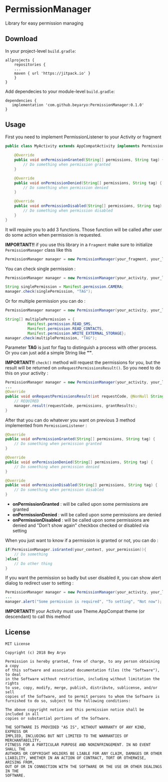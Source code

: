 # PermissionManager
Library for easy permission managing
## Download 
In your project-level `build.gradle`:
```
allprojects {
    repositories {
	...
	maven { url 'https://jitpack.io' }
    }
}
```
Add dependecies to your module-level `build.gradle`:
```
dependencies {
   implementation 'com.github.beyaryo:PermissionManager:0.1.0'
}
```
## Usage
First you need to implement PermissionListener to your Activity or fragment

```java
public class MyActivity extends AppCompatActivity implements PermissionListener {
    
    @Override
    public void onPermissionGranted(String[] permissions, String tag) {
        // Do something when permission granted
    }

    @Override
    public void onPermissionDenied(String[] permissions, String tag) {
        // Do something when permission denied
    }

    @Override
    public void onPermissionDisabled(String[] permissions, String tag) {
        // Do something when permission disabled
    }
}
```
It will require you to add 3 functions. Those function will be called after user do some action when permission is requested.

**IMPORTANT!!** if you use this library in a `Fragment` make sure to initialize `PermissionManager` class like this
```java
PermissionManager manager = new PermissionManager(your_fragment, your_listener);
``` 

You can check single permission :
```java
PermissionManager manager = new PermissionManager(your_activity, your_listener);

String singlePermission = Manifest.permission.CAMERA;
manager.check(singlePermission, "TAG");
```
Or for multiple permission you can do :
```java
PermissionManager manager = new PermissionManager(your_activity, your_listener);

String[] multiplePermission = {
          Manifest.permission.READ_SMS,
          Manifest.permission.READ_CONTACTS,
          Manifest.permission.WRITE_EXTERNAL_STORAGE};
manager.check(multiplePermission, "TAG");
```
Parameter **TAG** is just for flag to distinguish a process with other process. Or you can just add a simple String like **""**.

**IMPORTANT!!** `check()` method will request the permissions for you, but the result will be returned on `onRequestPermissionsResult()`. So you need to do this on your activity :
```java
PermissionManager manager = new PermissionManager(your_activity, your_listener);
...
@Override
public void onRequestPermissionsResult(int requestCode, @NonNull String[] permissions, @NonNull int[] grantResults) {
    // REQUIRED
    manager.result(requestCode, permissions, grantResults);
}
```
After that you can do whatever you want on previous 3 method implemented from `PermissionListener` :
```java
@Override
public void onPermissionGranted(String[] permissions, String tag) {
    // Do something when permission granted
}

@Override
public void onPermissionDenied(String[] permissions, String tag) {
    // Do something when permission denied
}

@Override
public void onPermissionDisabled(String[] permissions, String tag) {
    // Do something when permission disabled
}
```
* **onPermissionGranted** : will be called upon some permissions are granted
* **onPermissionDenied** : will be called upon some permissions are denied
* **onPermissionDisabled** : will be called upon some permissions are denied and "Don't show again" checkbox checked or disabled via setting

When you just want to know if a permission is granted or not, you can do :
```java
if(PermissionManager.isGranted(your_context, your_permission)){
    // Do something
}else{
    // Do other thing
}
```
If you want the permission so badly but user disabled it, you can show alert dialog to redirect user to setting :
```java
PermissionManager manager = new PermissionManager(your_activity, your_listener);
...
manager.alert("Some permission is required", "To setting", "Not now");
```
**IMPORTANT!!** your Activity must use Theme.AppCompat theme (or descendant) to call this method
## License
```
MIT License

Copyright (c) 2018 Bey Aryo

Permission is hereby granted, free of charge, to any person obtaining a copy
of this software and associated documentation files (the "Software"), to deal
in the Software without restriction, including without limitation the rights
to use, copy, modify, merge, publish, distribute, sublicense, and/or sell
copies of the Software, and to permit persons to whom the Software is
furnished to do so, subject to the following conditions:

The above copyright notice and this permission notice shall be included in all
copies or substantial portions of the Software.

THE SOFTWARE IS PROVIDED "AS IS", WITHOUT WARRANTY OF ANY KIND, EXPRESS OR
IMPLIED, INCLUDING BUT NOT LIMITED TO THE WARRANTIES OF MERCHANTABILITY,
FITNESS FOR A PARTICULAR PURPOSE AND NONINFRINGEMENT. IN NO EVENT SHALL THE
AUTHORS OR COPYRIGHT HOLDERS BE LIABLE FOR ANY CLAIM, DAMAGES OR OTHER
LIABILITY, WHETHER IN AN ACTION OF CONTRACT, TORT OR OTHERWISE, ARISING FROM,
OUT OF OR IN CONNECTION WITH THE SOFTWARE OR THE USE OR OTHER DEALINGS IN THE
SOFTWARE.
```
